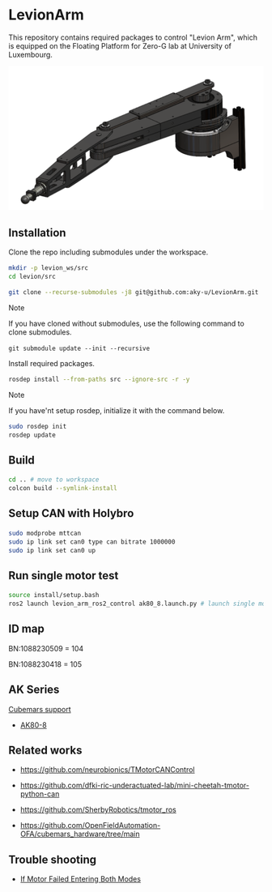 # LevionArm

This repository contains required packages to control "Levion Arm", which is equipped on the Floating Platform for Zero-G lab at University of Luxembourg.

![arm_image](docs/image/levion.png)

## Installation

Clone the repo including submodules under the workspace.

```bash
mkdir -p levion_ws/src
cd levion/src
```

```bash
git clone --recurse-submodules -j8 git@github.com:aky-u/LevionArm.git
```

> [!NOTE]
> If you have cloned without submodules, use the following command to clone submodules.
>
> `git submodule update --init --recursive`

Install required packages.

```bash
rosdep install --from-paths src --ignore-src -r -y
```

> [!NOTE]
> If you have'nt setup rosdep, initialize it with the command below.
>
> ```bash
> sudo rosdep init
> rosdep update
> ```

## Build

```bash
cd .. # move to workspace
colcon build --symlink-install
```

## Setup CAN with Holybro

```bash
sudo modprobe mttcan
sudo ip link set can0 type can bitrate 1000000
sudo ip link set can0 up
```

## Run single motor test

```bash
source install/setup.bash
ros2 launch levion_arm_ros2_control ak80_8.launch.py # launch single motor controller
```

## ID map

BN:1088230509 = 104

BN:1088230418 = 105

## AK Series

[Cubemars support](https://www.cubemars.com/article.php?id=261)

- [AK80-8](https://www.cubemars.com/goods-1151-AK80-8.html)

## Related works

- <https://github.com/neurobionics/TMotorCANControl>

- <https://github.com/dfki-ric-underactuated-lab/mini-cheetah-tmotor-python-can>

- <https://github.com/SherbyRobotics/tmotor_ros>

- <https://github.com/OpenFieldAutomation-OFA/cubemars_hardware/tree/main>

## Trouble shooting

- [If Motor Failed Entering Both Modes](https://www.cubemars.com/article-330-If+Motor+Failed+Entering+Both+Modes.html)

<!-- > [!WARNING]
> -->
